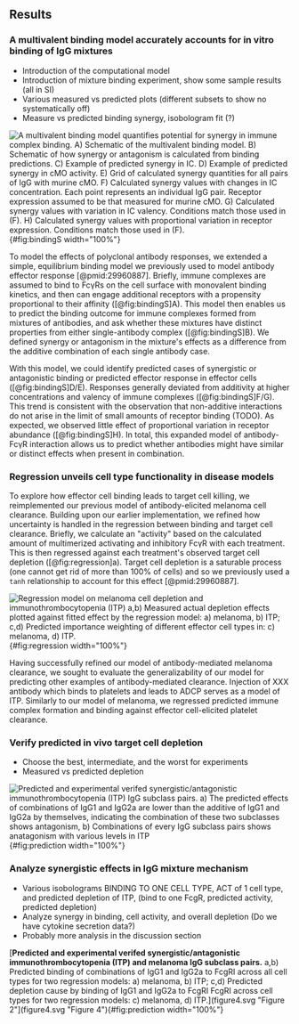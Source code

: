 ## Results

### A multivalent binding model accurately accounts for in vitro binding of IgG mixtures

- Introduction of the computational model
- Introduction of mixture binding experiment, show some sample results (all in SI)
- Various measured vs predicted plots (different subsets to show no systematically off)
- Measure vs predicted binding synergy, isobologram fit (?)

![**A multivalent binding model quantifies potential for synergy in immune complex binding.** A) Schematic of the multivalent binding model. B) Schematic of how synergy or antagonism is calculated from binding predictions. C) Example of predicted synergy in IC. D) Example of predicted synergy in cMO activity. E) Grid of calculated synergy quantities for all pairs of IgG with murine cMO. F) Calculated synergy values with changes in IC concentration. Each point represents an individual IgG pair. Receptor expression assumed to be that measured for murine cMO. G) Calculated synergy values with variation in IC valency. Conditions match those used in (F). H) Calculated synergy values with proportional variation in receptor expression. Conditions match those used in (F).](figureB1.svg "Figure 1"){#fig:bindingS width="100%"}

To model the effects of polyclonal antibody responses, we extended a simple, equilibrium binding model we previously used to model antibody effector response [@pmid:29960887]. Briefly, immune complexes are assumed to bind to FcγRs on the cell surface with monovalent binding kinetics, and then can engage additional receptors with a propensity proportional to their affinity ([@fig:bindingS]A). This model then enables us to predict the binding outcome for immune complexes formed from mixtures of antibodies, and ask whether these mixtures have distinct properties from either single-antibody complex ([@fig:bindingS]B). We defined synergy or antagonism in the mixture's effects as a difference from the additive combination of each single antibody case.

With this model, we could identify predicted cases of synergistic or antagonistic binding or predicted effector response in effector cells ([@fig:bindingS]D/E). Responses generally deviated from additivity at higher concentrations and valency of immune complexes ([@fig:bindingS]F/G). This trend is consistent with the observation that non-additive interactions do not arise in the limit of small amounts of receptor binding (TODO). As expected, we observed little effect of proportional variation in receptor abundance ([@fig:bindingS]H). In total, this expanded model of antibody-FcγR interaction allows us to predict whether antibodies might have similar or distinct effects when present in combination.

### Regression unveils cell type functionality in disease models

To explore how effector cell binding leads to target cell killing, we reimplemented our previous model of antibody-elicited melanoma cell clearance. Building upon our earlier implementation, we refined how uncertainty is handled in the regression between binding and target cell clearance. Briefly, we calculate an "activity" based on the calculated amount of multimerized activating and inhibitory FcγR with each treatment. This is then regressed against each treatment's observed target cell depletion ([@fig:regression]a). Target cell depletion is a saturable process (one cannot get rid of more than 100% of cells) and so we previously used a `tanh` relationship to account for this effect [@pmid:29960887].

![**Regression model on melanoma cell depletion and immunothrombocytopenia (ITP)** a,b) Measured actual depletion effects plotted against fitted effect by the regression model: a) melanoma, b) ITP; c,d) Predicted importance weighting of different effector cell types in: c) melanoma, d) ITP.](figure2.svg "Figure 2"){#fig:regression width="100%"}

Having successfully refined our model of antibody-mediated melanoma clearance, we sought to evaluate the generalizability of our model for predicting other examples of antibody-mediated clearance. Injection of XXX antibody which binds to platelets and leads to ADCP serves as a model of ITP. Similarly to our model of melanoma, we regressed predicted immune complex formation and binding against effector cell-elicited platelet clearance.

### Verify predicted in vivo target cell depletion

- Choose the best, intermediate, and the worst for experiments
- Measured vs predicted depletion

![**Predicted and experimental verifed synergistic/antagonistic immunothrombocytopenia (ITP) IgG subclass pairs.** a) The predicted effects of combinations of IgG1 and IgG2a are lower than the additive of IgG1 and IgG2a by themselves, indicating the combination of these two subclasses shows antagonism, b) Combinations of every IgG subclass pairs shows anatagonism with various levels in ITP](figure3.svg "Figure 3"){#fig:prediction width="100%"}

### Analyze synergistic effects in IgG mixture mechanism

- Various isobolograms BINDING TO ONE CELL TYPE, ACT of 1 cell type, and predicted depletion of ITP, (bind to one FcgR, predicted activity, predicted depletion)
- Analyze synergy in binding, cell activity, and overall depletion (Do we have cytokine secretion data?)
- Probably more analysis in the discussion section

[**Predicted and experimental verifed synergistic/antagonistic immunothrombocytopenia (ITP) and melanoma IgG subclass pairs.** a,b) Predicted binding of combinations of IgG1 and IgG2a to FcgRI across all cell types for two regression models: a) melanoma, b) ITP; c,d) Predicted depletion cause by binding of IgG1 and IgG2a to FcgRI FcgRI across cell types for two regression models: c) melanoma, d) ITP.](figure4.svg "Figure 2"](figure4.svg "Figure 4"){#fig:prediction width="100%"}


